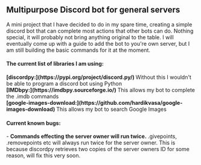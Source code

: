 <h2>Multipurpose Discord bot for general servers</h2>
A mini project that I have decided to do in my spare time, creating a simple discord bot that can complete most actions that other bots can do. Nothing special, it will probably not bring anything original to the table.
I will eventually come up with a guide to add the bot to you're own server, but I am still building the basic commands for it at the moment.
<h4>The current list of libraries I am using:</h4>
<b> [discordpy:](https://pypi.org/project/discord.py/) </b> Without this I wouldn't be able to program a discord bot using Python<br>
<b> [IMDbpy:](https://imdbpy.sourceforge.io/) </b> This allows my bot to complete the .imdb commands<br>
<b> [google-images-download:](https://github.com/hardikvasa/google-images-download) </b> This allows my bot to search Google Images<br>

<h4>Current known bugs:</h4>
- <b>Commands effecting the server owner will run twice.</b> .givepoints, .removepoints etc will always run twice for the server owner. This is because discordpy retrieves two copies of the server owners ID for some reason, will fix this very soon.<br>
